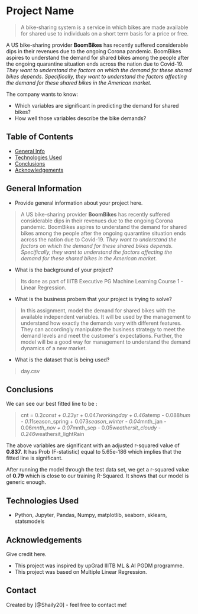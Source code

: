 # Project Name
> A bike-sharing system is a service in which bikes are made available for shared use to individuals on a short term basis for a price or free.

A US bike-sharing provider **BoomBikes** has recently suffered considerable dips in their revenues due to the ongoing Corona pandemic. BoomBikes aspires to understand the demand for shared bikes among the people after the ongoing quarantine situation ends across the nation due to Covid-19. *They want to understand the factors on which the demand for these shared bikes depends. Specifically, they want to understand the factors affecting the demand for these shared bikes in the American market.* 

The company wants to know:
- Which variables are significant in predicting the demand for shared bikes?
- How well those variables describe the bike demands?

## Table of Contents
* [General Info](#general-information)
* [Technologies Used](#technologies-used)
* [Conclusions](#conclusions)
* [Acknowledgements](#acknowledgements)

<!-- You can include any other section that is pertinent to your problem -->

## General Information
- Provide general information about your project here.
> A US bike-sharing provider **BoomBikes** has recently suffered considerable dips in their revenues due to the ongoing Corona pandemic. BoomBikes aspires to understand the demand for shared bikes among the people after the ongoing quarantine situation ends across the nation due to Covid-19. *They want to understand the factors on which the demand for these shared bikes depends. Specifically, they want to understand the factors affecting the demand for these shared bikes in the American market.* 
- What is the background of your project?
> Its done as part of IIITB Executive PG Machine Learning Course 1 - Linear Regression.
- What is the business probem that your project is trying to solve? 
> In this assignment, model the demand for shared bikes with the available independent variables. It will be used by the management to understand how exactly the demands vary with different features. They can accordingly manipulate the business strategy to meet the demand levels and meet the customer's expectations. Further, the model will be a good way for management to understand the demand dynamics of a new market. 
- What is the dataset that is being used? 
> day.csv

<!-- You don't have to answer all the questions - just the ones relevant to your project. -->

## Conclusions
We can see our best fitted line to be :
> cnt = 0.2*const + 0.23*yr + 0.047*workingday + 0.46*atemp - 0.088*hum - 0.11*season\_spring + 0.073*season\_winter - 0.04*mnth\_jan - 0.06*mnth\_nov + 0.07*mnth\_sep - 0.05*weathersit\_cloudy - 0.246*weathersit\_lightRain

The above variables are significant with an adjusted r-squared value of **0.837**. It has Prob (F-statistic) equal to 5.65e-186 which implies that the fitted line is significant.

After running the model through the test data set, we get a r-squared value of **0.79** which is close to our training R-Squared. It shows that our model is generic enough.
## Technologies Used
- Python, Jupyter, Pandas, Numpy, matplotlib, seaborn, sklearn, statsmodels

<!-- As the libraries versions keep on changing, it is recommended to mention the version of library used in this project -->

## Acknowledgements
Give credit here.
- This project was inspired by upGrad IIITB ML & AI PGDM programme.
- This project was based on Multiple Linear Regression.


## Contact
Created by [@Shaily20] - feel free to contact me!
